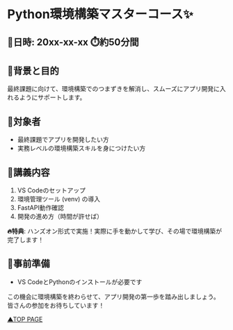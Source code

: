 # Python環境構築マスターコース✨

## 📅日時: 20xx-xx-xx ⏱️約50分間

## 🚀背景と目的
最終課題に向けて、環境構築でのつまずきを解消し、スムーズにアプリ開発に入れるようにサポートします。

## 👥対象者
- 最終課題でアプリを開発したい方
- 実務レベルの環境構築スキルを身につけたい方

## 📘講義内容
1. VS Codeのセットアップ
2. 環境管理ツール (venv) の導入
3. FastAPI動作確認
4. 開発の進め方（時間が許せば）

**🔥特典**: ハンズオン形式で実施！実際に手を動かして学び、その場で環境構築が完了します！

## 📌事前準備
- VS CodeとPythonのインストールが必要です

この機会に環境構築を終わらせて、アプリ開発の第一歩を踏み出しましょう。
皆さんの参加をお待ちしています！

[▲TOP PAGE](./README.md)
